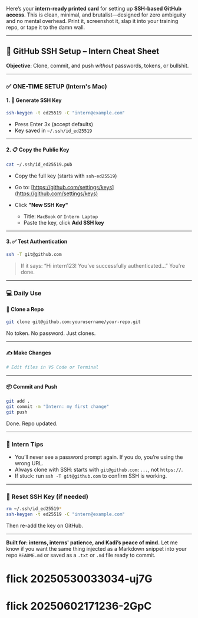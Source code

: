 
Here’s your **intern-ready printed card** for setting up **SSH-based GitHub access**. This is clean, minimal, and brutalist—designed for zero ambiguity and no mental overhead. Print it, screenshot it, slap it into your training repo, or tape it to the damn wall.

---

## 🚀 GitHub SSH Setup – Intern Cheat Sheet

**Objective**: Clone, commit, and push *without* passwords, tokens, or bullshit.

---

### ✅ ONE-TIME SETUP (Intern's Mac)

#### 1. 🎯 Generate SSH Key

```bash
ssh-keygen -t ed25519 -C "intern@example.com"
```

* Press Enter 3x (accept defaults)
* Key saved in `~/.ssh/id_ed25519`

---

#### 2. 📋 Copy the Public Key

```bash
cat ~/.ssh/id_ed25519.pub
```

* Copy the full key (starts with `ssh-ed25519`)
* Go to: [https://github.com/settings/keys](https://github.com/settings/keys)
* Click **"New SSH Key"**

  * Title: `MacBook` or `Intern Laptop`
  * Paste the key, click **Add SSH key**

---

#### 3. ✅ Test Authentication

```bash
ssh -T git@github.com
```

> If it says:
> “Hi intern123! You’ve successfully authenticated...”
> You're done.

---

### 💻 Daily Use

#### 🔽 Clone a Repo

```bash
git clone git@github.com:yourusername/your-repo.git
```

No token. No password. Just clones.

---

#### ✍️ Make Changes

```bash
# Edit files in VS Code or Terminal
```

---

#### 📦 Commit and Push

```bash
git add .
git commit -m "Intern: my first change"
git push
```

Done. Repo updated.

---

### 🧠 Intern Tips

* You’ll never see a password prompt again. If you do, you’re using the wrong URL.
* Always clone with SSH: starts with `git@github.com:...`, not `https://`.
* If stuck: run `ssh -T git@github.com` to confirm SSH is working.

---

### 🧼 Reset SSH Key (if needed)

```bash
rm ~/.ssh/id_ed25519*
ssh-keygen -t ed25519 -C "intern@example.com"
```

Then re-add the key on GitHub.

---

**Built for: interns, interns' patience, and Kadi’s peace of mind.**
Let me know if you want the same thing injected as a Markdown snippet into your repo `README.md` or saved as a `.txt` or `.md` file ready to commit.
# flick 20250530033034-uj7G
# flick 20250602171236-2GpC
